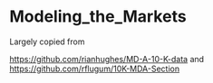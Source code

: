 # Modeling_the_Markets


Largely copied from

https://github.com/rianhughes/MD-A-10-K-data
and
https://github.com/rflugum/10K-MDA-Section
